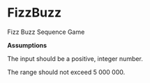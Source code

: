 # FizzBuzz
Fizz Buzz Sequence Game

**Assumptions**

The input should be a positive, integer number.

The range should not exceed 5 000 000.  